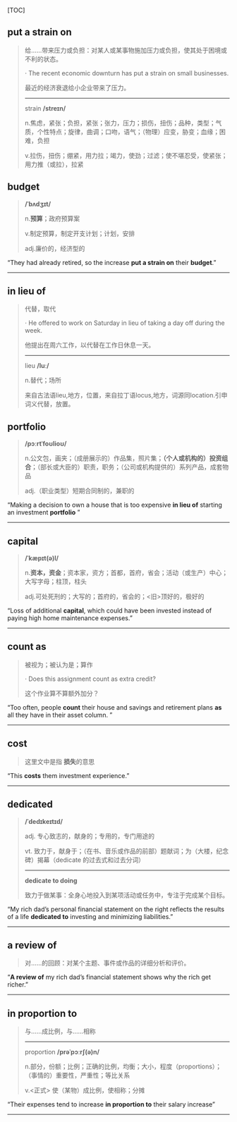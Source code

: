 [TOC]

## put a strain on

> 给……带来压力或负担：对某人或某事物施加压力或负担，使其处于困境或不利的状态。
>
> · The recent economic downturn has put a strain on small businesses.
>
> 最近的经济衰退给小企业带来了压力。
>
> ---
>
> strain **/streɪn/**
>
> n.焦虑，紧张；负担，紧张；张力，压力；损伤，扭伤；品种，类型；气质，个性特点；旋律，曲调；口吻，语气；（物理）应变，胁变；血缘；困难，负担
>
> v.拉伤，扭伤；绷紧，用力拉；竭力，使劲；过滤；使不堪忍受，使紧张；用力推（或拉），拉紧

## budget

> **/ˈbʌdʒɪt/**
>
> n.**预算**；政府预算案
>
> v.制定预算，制定开支计划；计划，安排
>
> adj.廉价的，经济型的

“They had already retired, so the increase **put a strain on** their **budget**.”

---

## in lieu of

> 代替，取代
>
> · He offered to work on Saturday in lieu of taking a day off during the week.
>
> 他提出在周六工作，以代替在工作日休息一天。
>
> ---
>
> lieu **/luː/**
>
> n.替代；场所
>
> 来自古法语lieu,地方，位置，来自拉丁语locus,地方，词源同location.引申词义代替，放置。

## portfolio

> **/pɔːrtˈfoʊlioʊ/**
>
> n.公文包，画夹；（成册展示的）作品集，照片集；**（个人或机构的）投资组合**；（部长或大臣的）职责，职务；（公司或机构提供的）系列产品，成套物品
>
> adj.（职业类型）短期合同制的，兼职的

“Making a decision to own a house that is too expensive **in lieu of** starting an investment **portfolio** ”

---

## capital

> **/ˈkæpɪt(ə)l/**
>
> n.**资本，资金**；资本家，资方；首都，首府，省会；活动（或生产）中心；大写字母；柱顶，柱头
>
> adj.可处死刑的；大写的；首府的，省会的；<旧>顶好的，极好的

“Loss of additional **capital**, which could have been invested instead of paying high home maintenance expenses.”

---

## count as

> 被视为；被认为是；算作
>
> · Does this assignment count as extra credit?
>
> 这个作业算不算额外加分？

“Too often, people **count** their house and savings and retirement plans **as** all they have in their asset column. ”

---

## cost

> 这里文中是指 **损失**的意思

“This **costs** them investment experience.”

---

## dedicated

> **/ˈdedɪkeɪtɪd/**
>
> adj.
> 专心致志的，献身的；专用的，专门用途的
>
> vt.
> 致力于，献身于；（在书、音乐或作品的前部）题献词；为（大楼，纪念碑）揭幕（dedicate 的过去式和过去分词）
>
> ---
>
> **dedicate to doing**
>
> 致力于做某事：全身心地投入到某项活动或任务中，专注于完成某个目标。

“My rich dad’s personal financial statement on the right reflects the results of a life **dedicated to** investing and minimizing liabilities.”

---

## a review of

> 对......的回顾：对某个主题、事件或作品的详细分析和评价。

“**A review of** my rich dad’s financial statement shows why the rich get richer.”

---

## in proportion to 

> 与……成比例，与……相称
>
> ---
>
> proportion  **/prəˈpɔːrʃ(ə)n/**
>
> n.部分，份额；比例；正确的比例，均衡；大小，程度（proportions）；（事情的）重要性，严重性；等比关系
>
> v.<正式> 使（某物）成比例，使相称；分摊

“Their expenses tend to increase **in proportion to** their salary increase”

---

